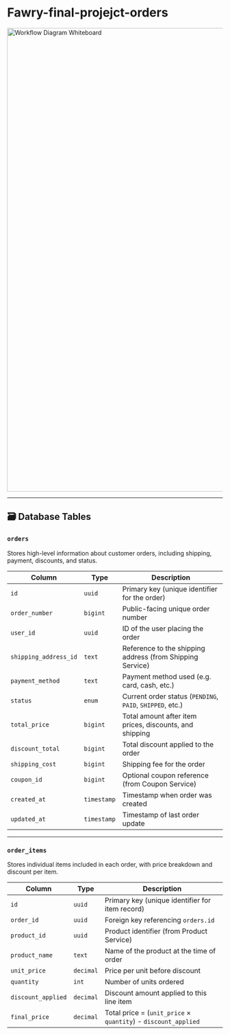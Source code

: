 # Fawry-final-projejct-orders

<img width="1920" height="1080" alt="Workflow Diagram Whiteboard" src="https://github.com/user-attachments/assets/8a6b8378-8548-4632-ac00-c100f1e0305d" />


---

## 🗃️ Database Tables

### `orders`

Stores high-level information about customer orders, including shipping, payment, discounts, and status.

| Column                | Type        | Description                                               |
| --------------------- | ----------- | --------------------------------------------------------- |
| `id`                  | `uuid`      | Primary key (unique identifier for the order)             |
| `order_number`        | `bigint`    | Public-facing unique order number                         |
| `user_id`             | `uuid`      | ID of the user placing the order                          |
| `shipping_address_id` | `text`      | Reference to the shipping address (from Shipping Service) |
| `payment_method`      | `text`      | Payment method used (e.g. card, cash, etc.)               |
| `status`              | `enum`      | Current order status (`PENDING`, `PAID`, `SHIPPED`, etc.) |
| `total_price`         | `bigint`    | Total amount after item prices, discounts, and shipping   |
| `discount_total`      | `bigint`    | Total discount applied to the order                       |
| `shipping_cost`       | `bigint`    | Shipping fee for the order                                |
| `coupon_id`           | `bigint`    | Optional coupon reference (from Coupon Service)           |
| `created_at`          | `timestamp` | Timestamp when order was created                          |
| `updated_at`          | `timestamp` | Timestamp of last order update                            |

---

### `order_items`

Stores individual items included in each order, with price breakdown and discount per item.

| Column             | Type      | Description                                                    |
| ------------------ | --------- | -------------------------------------------------------------- |
| `id`               | `uuid`    | Primary key (unique identifier for item record)                |
| `order_id`         | `uuid`    | Foreign key referencing `orders.id`                            |
| `product_id`       | `uuid`    | Product identifier (from Product Service)                      |
| `product_name`     | `text`    | Name of the product at the time of order                       |
| `unit_price`       | `decimal` | Price per unit before discount                                 |
| `quantity`         | `int`     | Number of units ordered                                        |
| `discount_applied` | `decimal` | Discount amount applied to this line item                      |
| `final_price`      | `decimal` | Total price = (`unit_price` × `quantity`) - `discount_applied` |



